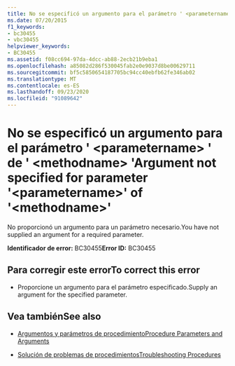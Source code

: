 ```yaml
---
title: No se especificó un argumento para el parámetro ' <parametername> ' de ' <methodname> '
ms.date: 07/20/2015
f1_keywords:
- bc30455
- vbc30455
helpviewer_keywords:
- BC30455
ms.assetid: f08cc694-97da-4dcc-ab88-2ecb21b9eba1
ms.openlocfilehash: a85082d286f530045fab2e0e9037d8be00629711
ms.sourcegitcommit: bf5c5850654187705bc94cc40ebfb62fe346ab02
ms.translationtype: MT
ms.contentlocale: es-ES
ms.lasthandoff: 09/23/2020
ms.locfileid: "91089642"
---
```

# <a name="argument-not-specified-for-parameter-parametername-of-methodname"></a><span data-ttu-id="a98b2-102">No se especificó un argumento para el parámetro ' \<parametername> ' de ' \<methodname> '</span><span class="sxs-lookup"><span data-stu-id="a98b2-102">Argument not specified for parameter '\<parametername>' of '\<methodname>'</span></span>

<span data-ttu-id="a98b2-103">No proporcionó un argumento para un parámetro necesario.</span><span class="sxs-lookup"><span data-stu-id="a98b2-103">You have not supplied an argument for a required parameter.</span></span>  
  
 <span data-ttu-id="a98b2-104">**Identificador de error:** BC30455</span><span class="sxs-lookup"><span data-stu-id="a98b2-104">**Error ID:** BC30455</span></span>  
  
## <a name="to-correct-this-error"></a><span data-ttu-id="a98b2-105">Para corregir este error</span><span class="sxs-lookup"><span data-stu-id="a98b2-105">To correct this error</span></span>  
  
- <span data-ttu-id="a98b2-106">Proporcione un argumento para el parámetro especificado.</span><span class="sxs-lookup"><span data-stu-id="a98b2-106">Supply an argument for the specified parameter.</span></span>  
  
## <a name="see-also"></a><span data-ttu-id="a98b2-107">Vea también</span><span class="sxs-lookup"><span data-stu-id="a98b2-107">See also</span></span>

- [<span data-ttu-id="a98b2-108">Argumentos y parámetros de procedimiento</span><span class="sxs-lookup"><span data-stu-id="a98b2-108">Procedure Parameters and Arguments</span></span>](../programming-guide/language-features/procedures/procedure-parameters-and-arguments.md)

- [<span data-ttu-id="a98b2-109">Solución de problemas de procedimientos</span><span class="sxs-lookup"><span data-stu-id="a98b2-109">Troubleshooting Procedures</span></span>](../programming-guide/language-features/procedures/troubleshooting-procedures.md)
